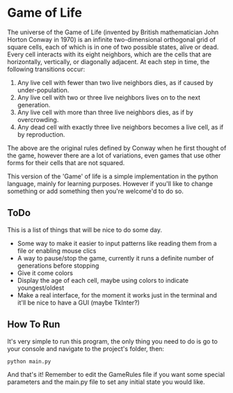 <h1>Game of Life</h1>

The universe of the Game of Life (invented by British mathematician John Horton Conway in 1970) 
is an infinite two-dimensional orthogonal grid of square cells, each of which is in one of two
possible states, alive or dead.
Every cell interacts with its eight neighbors, which are the cells that are horizontally, 
vertically, or diagonally adjacent. At each step in time, the following transitions occur:

  1. Any live cell with fewer than two live neighbors dies, as if caused by under-population.
  2. Any live cell with two or three live neighbors lives on to the next generation.
  3. Any live cell with more than three live neighbors dies, as if by overcrowding.
  4. Any dead cell with exactly three live neighbors becomes a live cell, as if by reproduction.

The above are the original rules defined by Conway when he first thought of the game, however there
are a lot of variations, even games that use other forms for their cells that are not squared.

This version of the 'Game' of life is a simple implementation in the python language, mainly for 
learning purposes. However if you'll like to change something or add something then you're welcome'd to
do so.

<h2> ToDo </h2>
This is a list of things that will be nice to do some day.
<ul>
<li>Some way to make it easier to input patterns like reading them from a file or enabling mouse clics</li>
<li>A way to pause/stop the game, currently it runs a definite number of generations before stopping</li>
<li>Give it come colors</li>
<li>Display the age of each cell, maybe using colors to indicate youngest/oldest</li>
<li>Make a real interface, for the moment it works just in the terminal and it'll be nice to have a GUI (maybe TkInter?)
</ul>

<h2>How To Run</h2>
It's very simple to run this program, the only thing you need to do is go to your console and navigate to the project's folder, then:

    python main.py
    
And that's it! Remember to edit the GameRules file if you want some special parameters and the main.py file to set any initial state you would like.
